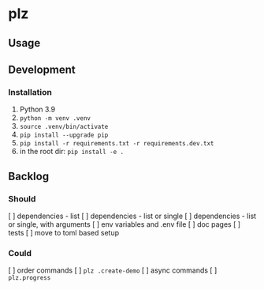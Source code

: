 # plz

## Usage


## Development

### Installation

1. Python 3.9
2. `python -m venv .venv`
3. `source .venv/bin/activate`
4. `pip install --upgrade pip`
5. `pip install -r requirements.txt -r requirements.dev.txt`
6. in the root dir: `pip install -e .`

## Backlog

### Should
[ ] dependencies - list
[ ] dependencies - list or single
[ ] dependencies - list or single, with arguments
[ ] env variables and .env file
[ ] doc pages
[ ] tests
[ ] move to toml based setup

### Could
[ ] order commands
[ ] `plz .create-demo`
[ ] async commands
[ ] `plz.progress`